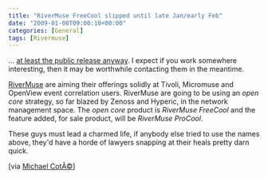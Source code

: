 ```yaml
---
title: "RiverMuse FreeCool slipped until late Jan/early Feb"
date: "2009-01-08T09:00:10+00:00"
categories: [General]
tags: [Rivermuse]
---
```


... <a href="http://www.rivermuse.com/trial/">at least the public release anyway</a>. I expect if you work somewhere interesting, then it may be worthwhile contacting them in the meantime.

<a href="http://www.rivermuse.com/">RiverMuse</a> are aiming their offerings solidly at Tivoli, Micromuse and OpenView event correlation users. RiverMuse are going to be using an <em>open cor</em><em>e</em> strategy, so far blazed by Zenoss and Hyperic, in the network management space. The <em>open core</em> product is <em>RiverMuse FreeCool</em> and the feature added, for sale product, will be <em>RiverMuse ProCool</em>.

These guys must lead a charmed life, if anybody else tried to use the names above, they'd have a horde of lawyers snapping at their heals pretty darn quick.

[via <a title="People Over Process" href="http://www.redmonk.com/cote/">Michael CotÃ©</a>]
